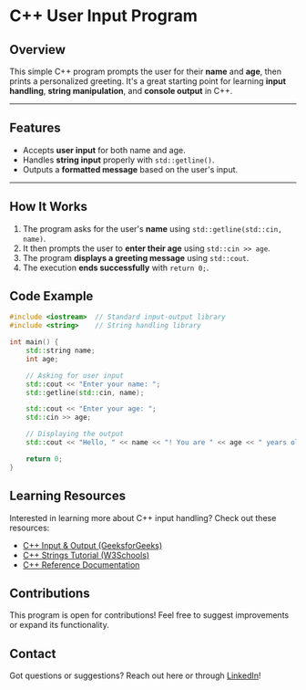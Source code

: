 # C++ User Input Program  

## Overview  
This simple C++ program prompts the user for their **name** and **age**, then prints a personalized greeting. It's a great starting point for learning **input handling**, **string manipulation**, and **console output** in C++.  

---

## Features  
- Accepts **user input** for both name and age.  
- Handles **string input** properly with `std::getline()`.  
- Outputs a **formatted message** based on the user's input.  

---

## How It Works  
1. The program asks for the user's **name** using `std::getline(std::cin, name)`.  
2. It then prompts the user to **enter their age** using `std::cin >> age`.  
3. The program **displays a greeting message** using `std::cout`.  
4. The execution **ends successfully** with `return 0;`.  

## Code Example  

```cpp
#include <iostream>  // Standard input-output library
#include <string>    // String handling library

int main() {
    std::string name;
    int age;

    // Asking for user input
    std::cout << "Enter your name: ";
    std::getline(std::cin, name);

    std::cout << "Enter your age: ";
    std::cin >> age;

    // Displaying the output
    std::cout << "Hello, " << name << "! You are " << age << " years old." << std::endl;

    return 0;
}
```
## Learning Resources  
Interested in learning more about C++ input handling? Check out these resources:  
- [C++ Input & Output (GeeksforGeeks)](https://www.geeksforgeeks.org/basic-input-output-c/)  
- [C++ Strings Tutorial (W3Schools)](https://www.w3schools.com/cpp/cpp_strings.asp)  
- [C++ Reference Documentation](https://en.cppreference.com/w/)  

## Contributions  
This program is open for contributions! Feel free to suggest improvements or expand its functionality.  

## Contact  
Got questions or suggestions? Reach out here or through [LinkedIn](https://www.linkedin.com/in/zachary-nicholas1341/)!
